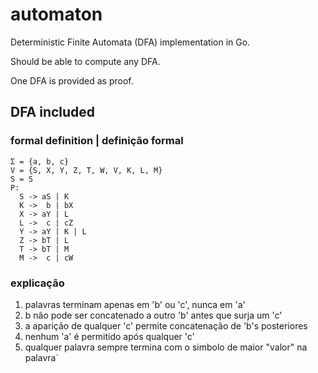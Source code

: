 # automaton
Deterministic Finite Automata (DFA) implementation in Go.

Should be able to compute any DFA.

One DFA is provided as proof.

## DFA included
### formal definition | definição formal
```
Σ = {a, b, c}
V = {S, X, Y, Z, T, W, V, K, L, M}
S = S
P:
  S -> aS | K
  K ->  b | bX
  X -> aY | L
  L ->  c | cZ
  Y -> aY | K | L
  Z -> bT | L
  T -> bT | M
  M ->  c | cW
```
### explicação
1. palavras terminam apenas em 'b' ou 'c', nunca em 'a'
2. b não pode ser concatenado a outro 'b' antes que surja um 'c'
3. a aparição de qualquer 'c' permite concatenação de 'b's posteriores
4. nenhum 'a' é permitido após qualquer 'c'
5. qualquer palavra sempre termina com o simbolo de maior "valor" na palavra`

